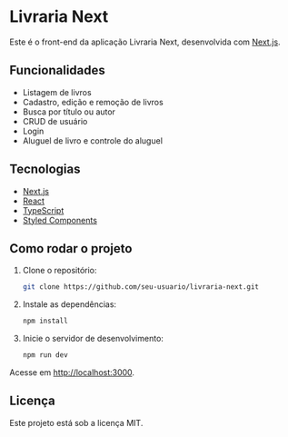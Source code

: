 # Livraria Next

Este é o front-end da aplicação Livraria Next, desenvolvida com [Next.js](https://nextjs.org/).

## Funcionalidades

- Listagem de livros
- Cadastro, edição e remoção de livros
- Busca por título ou autor
- CRUD de usuário
- Login
- Aluguel de livro e controle do aluguel

## Tecnologias

- [Next.js](https://nextjs.org/)
- [React](https://react.dev/)
- [TypeScript](https://www.typescriptlang.org/)
- [Styled Components](https://styled-components.com/)

## Como rodar o projeto

1. Clone o repositório:
    ```bash
    git clone https://github.com/seu-usuario/livraria-next.git
    ```
2. Instale as dependências:
    ```bash
    npm install
    ```
3. Inicie o servidor de desenvolvimento:
    ```bash
    npm run dev
    ```

Acesse em [http://localhost:3000](http://localhost:3000).


## Licença

Este projeto está sob a licença MIT.